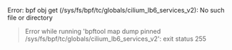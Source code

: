 Error: bpf obj get (/sys/fs/bpf/tc/globals/cilium_lb6_services_v2): No such file or directory
> Error while running 'bpftool map dump pinned /sys/fs/bpf/tc/globals/cilium_lb6_services_v2':  exit status 255

